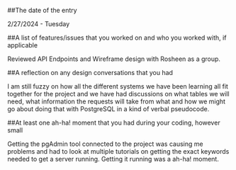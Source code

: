##The date of the entry

2/27/2024 - Tuesday

##A list of features/issues that you worked on and who you worked with, if applicable

Reviewed API Endpoints and Wireframe design with Rosheen as a group.

##A reflection on any design conversations that you had

I am still fuzzy on how all the different systems we have been learning all fit together for
the project and we have had discussions on what tables we will need, what information the
requests will take from what and how we might go about doing that with PostgreSQL in a kind
of verbal pseudocode.

##At least one ah-ha! moment that you had during your coding, however small

Getting the pgAdmin tool connected to the project was causing me problems and had to look at
multiple tutorials on getting the exact keywords needed to get a server running. Getting it
running was a ah-ha! moment.
